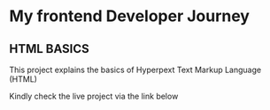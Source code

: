 # My frontend Developer Journey
## HTML BASICS


This project explains the basics of Hyperpext Text Markup Language (HTML) 


Kindly check the live project via the link below
